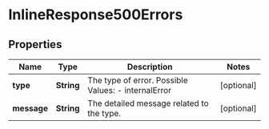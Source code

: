 
# InlineResponse500Errors

## Properties
Name | Type | Description | Notes
------------ | ------------- | ------------- | -------------
**type** | **String** | The type of error.  Possible Values:   - internalError  |  [optional]
**message** | **String** | The detailed message related to the type. |  [optional]



